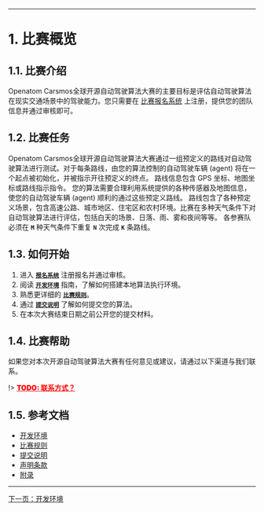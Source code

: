 
---
# 1. 比赛概览<!-- {docsify-ignore} -->
## 1.1. 比赛介绍<!-- {docsify-ignore} -->
Openatom Carsmos全球开源自动驾驶算法大赛的主要目标是评估自动驾驶算法在现实交通场景中的驾驶能力。您只需要在 [比赛报名系统](http://161.189.217.21:3000/) 上注册，提供您的团队信息并通过审核即可。

## 1.2. 比赛任务<!-- {docsify-ignore} -->
Openatom Carsmos全球开源自动驾驶算法大赛通过一组预定义的路线对自动驾驶算法进行测试。对于每条路线，由您的算法控制的自动驾驶车辆 (agent) 将在一个起点被初始化，并被指示开往预定义的终点。 路线信息包含 GPS 坐标、地图坐标或路线指示指令。 您的算法需要合理利用系统提供的各种传感器及地图信息，使您的自动驾驶车辆 (agent) 顺利的通过这些预定义路线。 路线包含了各种预定义场景，包含高速公路、城市地区、住宅区和农村环境。比赛在多种天气条件下对自动驾驶算法进行评估，包括白天的场景、日落、雨、雾和夜间等等。 各参赛队必须在 **`M`** 种天气条件下重复 **`N`** 次完成 **`K`** 条路线。

## 1.3. 如何开始<!-- {docsify-ignore} -->
1. 进入 [**`报名系统`**](http://161.189.217.21:3000) 注册报名并通过审核。
2. 阅读 [**`开发环境`**](install.md) 指南，了解如何搭建本地算法执行环境。
3. 熟悉更详细的 [**`比赛规则`**](rules.md)。
3. 通过 [**`提交说明`**](submit.md) 了解如何提交您的算法。
4. 在本次大赛结束日期之前公开您的提交材料。

## 1.4. 比赛帮助<!-- {docsify-ignore} -->
如果您对本次开源自动驾驶算法大赛有任何意见或建议，请通过以下渠道与我们联系。

!> <span style="color: red; font-weight: 1000; text-underline-position: below; text-decoration: underline;">TODO: 联系方式？</span>

## 1.5. 参考文档<!-- {docsify-ignore} -->
- [开发环境](install.md)
- [比赛规则](rules.md)
- [提交说明](submit.md)
- [声明条款](clause.md)
- [附录](scenarios.md)

---

[下一页：开发环境](install.md)

